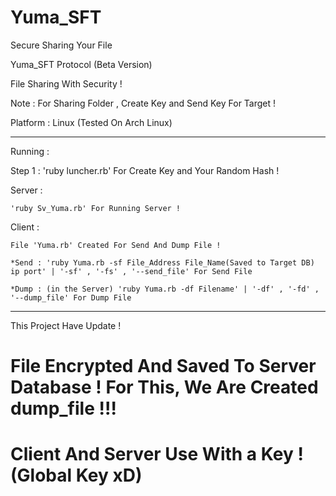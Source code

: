 # Yuma_SFT
Secure Sharing Your File

Yuma_SFT Protocol (Beta Version)

File Sharing With Security !

Note : For Sharing Folder , Create Key and Send Key For Target !

Platform : Linux (Tested On Arch Linux)

_____________________________________________________________________

Running : 

Step 1 : 'ruby luncher.rb' For Create Key and Your Random Hash !

Server : 

	'ruby Sv_Yuma.rb' For Running Server !
  
Client : 

	File 'Yuma.rb' Created For Send And Dump File !
  
	*Send : 'ruby Yuma.rb -sf File_Address File_Name(Saved to Target DB) ip port' | '-sf' , '-fs' , '--send_file' For Send File
  
	*Dump : (in the Server) 'ruby Yuma.rb -df Filename' | '-df' , '-fd' , '--dump_file' For Dump File

_____________________________________________________________________

This Project Have Update !

# File Encrypted And Saved To Server Database ! For This, We Are Created dump_file !!!

# Client And Server Use With a Key ! (Global Key xD)
